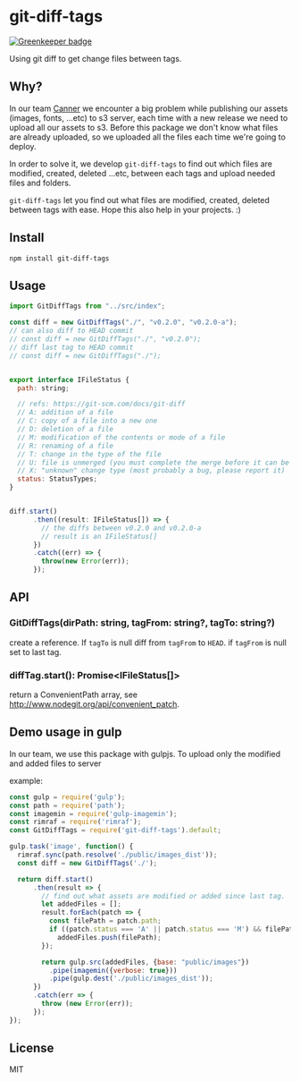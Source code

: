# git-diff-tags

[![Greenkeeper badge](https://badges.greenkeeper.io/Canner/git-diff-tags.svg)](https://greenkeeper.io/)

Using git diff to get change files between tags.

## Why?

In our team [Canner](https://www.canner.io/) we encounter a big problem while publishing our assets (images, fonts, ...etc) to s3 server, each time with a new release we need to upload all our assets to s3. Before this package we don't know what files are already uploaded, so we uploaded all the files each time we're going to deploy.

In order to solve it, we develop `git-diff-tags` to find out which files are modified, created, deleted ...etc, between each tags and upload needed files and folders.

`git-diff-tags` let you find out what files are modified, created, deleted between tags with ease. Hope this also help in your projects. :)

## Install

```
npm install git-diff-tags
```

## Usage

```js
import GitDiffTags from "../src/index";

const diff = new GitDiffTags("./", "v0.2.0", "v0.2.0-a");
// can also diff to HEAD commit
// const diff = new GitDiffTags("./", "v0.2.0");
// diff last tag to HEAD commit
// const diff = new GitDiffTags("./");


export interface IFileStatus {
  path: string;

  // refs: https://git-scm.com/docs/git-diff
  // A: addition of a file
  // C: copy of a file into a new one
  // D: deletion of a file
  // M: modification of the contents or mode of a file
  // R: renaming of a file
  // T: change in the type of the file
  // U: file is unmerged (you must complete the merge before it can be committed)
  // X: "unknown" change type (most probably a bug, please report it)
  status: StatusTypes;
}


diff.start()
      .then((result: IFileStatus[]) => {
        // the diffs between v0.2.0 and v0.2.0-a
        // result is an IFileStatus[]
      })
      .catch((err) => {
        throw(new Error(err));
      });
```

## API

### GitDiffTags(dirPath: string, tagFrom: string?, tagTo: string?)

create a reference. If `tagTo` is null diff from `tagFrom` to `HEAD`. if `tagFrom` is null set to last tag.

### diffTag.start(): Promise<IFileStatus[]>

return a ConvenientPath array, see http://www.nodegit.org/api/convenient_patch.

## Demo usage in gulp

In our team, we use this package with gulpjs. To upload only the modified and added files to server

example:

```js
const gulp = require('gulp');
const path = require('path');
const imagemin = require('gulp-imagemin');
const rimraf = require('rimraf');
const GitDiffTags = require('git-diff-tags').default;

gulp.task('image', function() {
  rimraf.sync(path.resolve('./public/images_dist'));
  const diff = new GitDiffTags('./');

  return diff.start()
      .then(result => {
        // find out what assets are modified or added since last tag.
        let addedFiles = [];
        result.forEach(patch => {
          const filePath = patch.path;
          if ((patch.status === 'A' || patch.status === 'M') && filePath.match(/^public\/image.*(\.png|\.gif)$/g))
            addedFiles.push(filePath);
        });

        return gulp.src(addedFiles, {base: "public/images"})
          .pipe(imagemin({verbose: true}))
          .pipe(gulp.dest('./public/images_dist'));
      })
      .catch(err => {
        throw (new Error(err));
      });
});

```

## License

MIT
